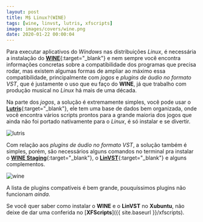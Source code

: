 ```yaml
---
layout: post
title: M$ Linux?(WINE)
tags: [wine, linvst, lutris, xfscripts]
image: images/covers/wine.png
date: 2020-01-22 00:00:04
---
```


Para executar aplicativos do _Windows_ nas distribuições _Linux_, é necessária a instalação do [**WINE**](https://winehq.org/){:target="_blank"} e nem sempre você encontra informações concretas sobre a compatibilidade dos programas que precisa rodar, mas existem algumas formas de ampliar ao máximo essa compatibilidade, principalmente com _jogos_ e _plugins de áudio no formato VST_, que é justamente o uso que eu faço do **WINE**, já que trabalho com produção musical no _Linux_ há mais de uma década.  

Na parte dos _jogos_, a solução é extremamente simples, você pode usar o [**Lutris**](https://lutris.net/){:target="_blank"}, ele tem uma base de dados bem organizada, onde você encontra vários scripts prontos para a grande maioria dos jogos que ainda não foi portado nativamente para o _Linux_, é só instalar e se divertir.  

![lutris](https://xfscripts.rauldipeas.tk/images/lutris.png)  

Com relação aos _plugins de áudio no formato VST_, a solução também é simples, porém, são necessários alguns comandos no terminal pra instalar o [**WINE Staging**](https://wiki.winehq.org/Wine-Staging){:target="_blank"}, o [**LinVST**](https://github.com/osxmidi/LinVst){:target="_blank"} e alguns complementos.

![wine](https://xfscripts.rauldipeas.tk/images/wine.png)

A lista de plugins compatíveis é bem grande, pouquíssimos plugins não funcionam _ainda_.

Se você quer saber como instalar o **WINE** e o **LinVST** no **Xubuntu**, não deixe de dar uma conferida no [**XFScripts**]({{ site.baseurl }}/xfscripts).